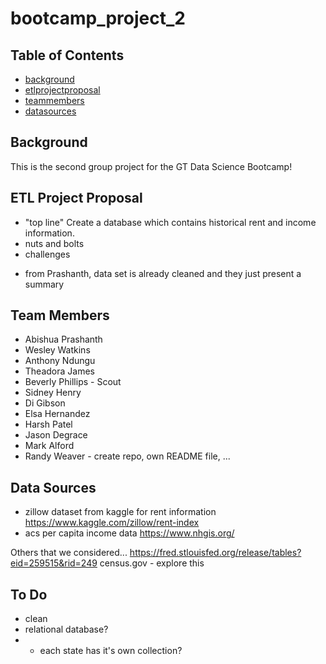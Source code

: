 # bootcamp_project_2

## Table of Contents
* [background](#background)
* [etlprojectproposal](#etlprojectproposal)
* [teammembers](#teammembers)
* [datasources](#datasources)

## Background
This is the second group project for the GT Data Science Bootcamp!

## ETL Project Proposal
* "top line"
Create a database which contains historical rent and income information. 
* nuts and bolts
* challenges
- from Prashanth, data set is already cleaned and they just present a summary

## Team Members
* Abishua Prashanth
* Wesley Watkins
* Anthony Ndungu
* Theadora James
* Beverly Phillips - Scout
* Sidney Henry
* Di Gibson
* Elsa Hernandez
* Harsh Patel
* Jason Degrace
* Mark Alford
* Randy Weaver - create repo, own README file, ...

## Data Sources
* zillow dataset from kaggle for rent information
https://www.kaggle.com/zillow/rent-index
* acs per capita income data
https://www.nhgis.org/

Others that we considered...
https://fred.stlouisfed.org/release/tables?eid=259515&rid=249
census.gov - explore this

## To Do
* clean
* relational database?
* - each state has it's own collection?
